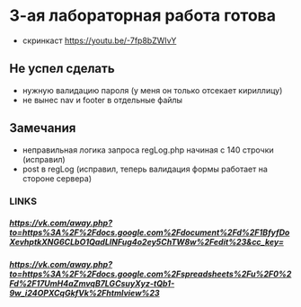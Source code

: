 #  3-ая лабораторная работа готова #
* скринкаст https://youtu.be/-7fp8bZWIvY
## Не успел сделать ##

* нужную валидацию пароля (у меня он только отсекает кириллицу)
* не вынес nav и footer в отдельные файлы

## Замечания ##

* неправильная логика запроса regLog.php начиная с 140 строчки (исправил)
* post в regLog (исправил, теперь валидация формы работает на стороне сервера)

### LINKS ###
##### https://vk.com/away.php?to=https%3A%2F%2Fdocs.google.com%2Fdocument%2Fd%2F1BfyfDoXevhptkXNG6CLbO1QadLINFug4o2ey5ChTW8w%2Fedit%23&cc_key= ##### 

##### https://vk.com/away.php?to=https%3A%2F%2Fdocs.google.com%2Fspreadsheets%2Fu%2F0%2Fd%2F17UmH4aZmvqB7LGCsuyXyz-tQb1-9w_i24OPXCqGkfVk%2Fhtmlview%23 ##### 